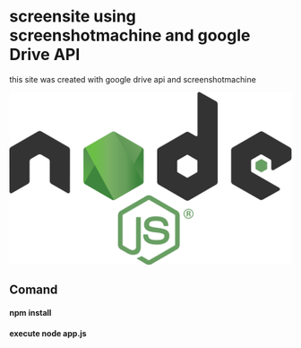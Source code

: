 # screensite  using screenshotmachine and google Drive API 
this site was created with google drive api and screenshotmachine


<img src="node.png" width="800" alt="Mybridge">


## Comand
#### npm install
#### execute node app.js
